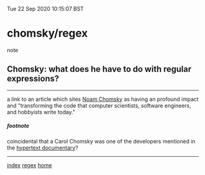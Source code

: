 Tue 22 Sep 2020 10:15:07 BST

# chomsky/regex
note
## Chomsky: what does he have to do with regular expressions?
___

a link to an article which sites [Noam Chomsky](https://www.linux.com/news/exploring-linguistics-behind-regular-expressions/) as having an profound impact and "transforming the code that computer scientists, software engineers, and hobbyists write today." 

##### footnote

coincidental that a Carol Chomsky was one of the developers mentioned in the [hypertext documentary](https://archive.org/details/AndyVanDamHypertextFilm)?

___
[index](./index-file.md)
[regex](./bash-reg-expressions.md)
[home](./home.md) 

